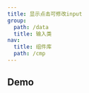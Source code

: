 ```yaml
---
title: 显示点击可修改input
group:
  path: /data
  title: 输入类
nav:
  title: 组件库
  path: /cmp
---
```


## Demo

<code src="./demo.tsx" />

<API src="./index.tsx"></API>
